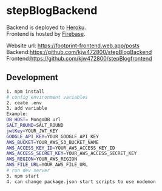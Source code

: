 # stepBlogBackend

Backend is deployed to [Heroku](https://www.heroku.com/). \
Frontend is hosted by [Firebase](https://firebase.google.com/). 

Website url: https://footprint-frontend.web.app/posts \
Backend:https://github.com/kjw472800/stepBlogBackend \
Frontend:https://github.com/kjw472800/stepBlogfrontend

## Development
```bash
1. npm install
# config environment variables 
2. ceate .env
3. add variable
Example:
DB_HOST= MongoDB url
SALT_ROUND=SALT_ROUND
jwtKey=YOUR_JWT_KEY
GOOGLE_API_KEY=YOUR_GOOGLE_API_KEY
AWS_BUCKET=YOUR_AWS_S3_BUCKET_NAME
AWS_ACCESS_KEY_ID=YOUR_AWS_ACCESS_KEY_ID
AWS_ACCESS_SECRET_KEY=YOUR_AWS_ACCESS_SECRET_KEY
AWS_REGION=YOUR_AWS_REGION
AWS_FILE_URL=YOUR_AWS_FILE_URL
# run dev server 
3. npm start
4. can change package.json start scripts to use nodemon
```
